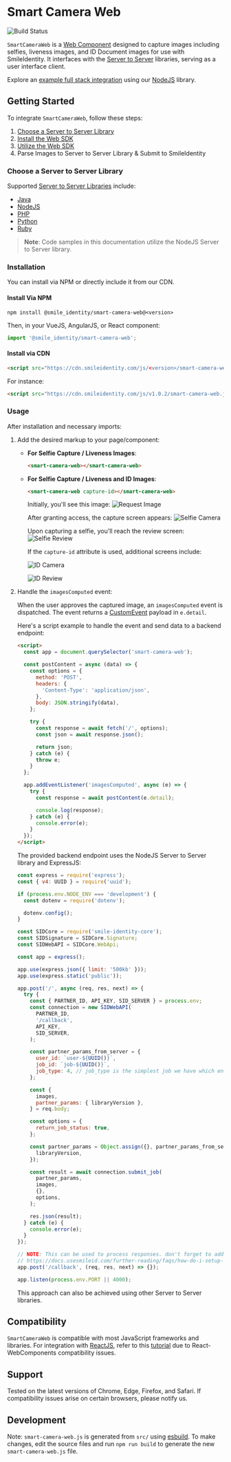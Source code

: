 # Smart Camera Web

![Build Status](https://github.com/smileidentity/smart-camera-web/actions/workflows/deploy-preview.yml/badge.svg)

`SmartCameraWeb` is a [Web Component](https://developer.mozilla.org/en-US/docs/Web/Web_Components) designed to capture images including selfies, liveness images, and ID Document images for use with SmileIdentity. It interfaces with the [Server to Server](https://docs.usesmileid.com/server-to-server) libraries, serving as a user interface client.

Explore an [example full stack integration](https://glitch.com/edit/#!/smart-camera-web-demo-node) using our [NodeJS](https://docs.usesmileid.com/server-to-server/javascript) library.

## Getting Started

To integrate `SmartCameraWeb`, follow these steps:

1. [Choose a Server to Server Library](#choose-a-server-to-server-library)
2. [Install the Web SDK](#installation)
3. [Utilize the Web SDK](#usage)
4. Parse Images to Server to Server Library & Submit to SmileIdentity

### Choose a Server to Server Library

Supported [Server to Server Libraries](https://docs.usesmileid.com/server-to-server) include:

- [Java](https://docs.usesmileid.com/server-to-server/java)
- [NodeJS](https://docs.usesmileid.com/server-to-server/javascript)
- [PHP](https://docs.usesmileid.com/server-to-server/php)
- [Python](https://docs.usesmileid.com/server-to-server/python)
- [Ruby](https://docs.usesmileid.com/server-to-server/ruby)

> **Note**: Code samples in this documentation utilize the NodeJS Server to Server library.

### Installation

You can install via NPM or directly include it from our CDN.

#### Install Via NPM

```shell
npm install @smile_identity/smart-camera-web@<version>
```

Then, in your VueJS, AngularJS, or React component:

```js
import '@smile_identity/smart-camera-web';
```

#### Install via CDN

```html
<script src="https://cdn.smileidentity.com/js/<version>/smart-camera-web.js"></script>
```

For instance:

```html
<script src="https://cdn.smileidentity.com/js/v1.0.2/smart-camera-web.js"></script>
```

### Usage

After installation and necessary imports:

1. Add the desired markup to your page/component:
   - **For Selfie Capture / Liveness Images**:

     ```html
     <smart-camera-web></smart-camera-web>
     ```

   - **For Selfie Capture / Liveness and ID Images**:

     ```html
     <smart-camera-web capture-id></smart-camera-web>
     ```

     Initially, you'll see this image:
     ![Request Image](https://cdn.smileidentity.com/images/smart-camera-web/request.jpg)

     After granting access, the capture screen appears:
     ![Selfie Camera](https://cdn.smileidentity.com/images/smart-camera-web/selfie-camera.png)

     Upon capturing a selfie, you'll reach the review screen:
     ![Selfie Review](https://cdn.smileidentity.com/images/smart-camera-web/selfie-review.png)

     If the `capture-id` attribute is used, additional screens include:

     ![ID Camera](https://cdn.smileidentity.com/images/smart-camera-web/id-camera.png)

     ![ID Review](https://cdn.smileidentity.com/images/smart-camera-web/id-review.png)

2. Handle the `imagesComputed` event:

   When the user approves the captured image, an `imagesComputed` event is dispatched. The event returns a [CustomEvent](https://developer.mozilla.org/en-US/docs/Web/API/CustomEvent/CustomEvent) payload in `e.detail`.

   Here's a script example to handle the event and send data to a backend endpoint:

   ```html
   <script>
     const app = document.querySelector('smart-camera-web');

     const postContent = async (data) => {
       const options = {
         method: 'POST',
         headers: {
           'Content-Type': 'application/json',
         },
         body: JSON.stringify(data),
       };

       try {
         const response = await fetch('/', options);
         const json = await response.json();

         return json;
       } catch (e) {
         throw e;
       }
     };

     app.addEventListener('imagesComputed', async (e) => {
       try {
         const response = await postContent(e.detail);

         console.log(response);
       } catch (e) {
         console.error(e);
       }
     });
   </script>
   ```

   The provided backend endpoint uses the NodeJS Server to Server library and ExpressJS:

   ```js
   const express = require('express');
   const { v4: UUID } = require('uuid');

   if (process.env.NODE_ENV === 'development') {
     const dotenv = require('dotenv');

     dotenv.config();
   }

   const SIDCore = require('smile-identity-core');
   const SIDSignature = SIDCore.Signature;
   const SIDWebAPI = SIDCore.WebApi;

   const app = express();

   app.use(express.json({ limit: '500kb' }));
   app.use(express.static('public'));

   app.post('/', async (req, res, next) => {
     try {
       const { PARTNER_ID, API_KEY, SID_SERVER } = process.env;
       const connection = new SIDWebAPI(
         PARTNER_ID,
         '/callback',
         API_KEY,
         SID_SERVER,
       );

       const partner_params_from_server = {
         user_id: `user-${UUID()}`,
         job_id: `job-${UUID()}`,
         job_type: 4, // job_type is the simplest job we have which enrolls a user using their selfie
       };

       const {
         images,
         partner_params: { libraryVersion },
       } = req.body;

       const options = {
         return_job_status: true,
       };

       const partner_params = Object.assign({}, partner_params_from_server, {
         libraryVersion,
       });

       const result = await connection.submit_job(
         partner_params,
         images,
         {},
         options,
       );

       res.json(result);
     } catch (e) {
       console.error(e);
     }
   });

   // NOTE: This can be used to process responses. don't forget to add it as a callback option in the `connection` config on L22
   // https://docs.usesmileid.com/further-reading/faqs/how-do-i-setup-a-callback
   app.post('/callback', (req, res, next) => {});

   app.listen(process.env.PORT || 4000);
   ```

   This approach can also be achieved using other Server to Server libraries.

## Compatibility

`SmartCameraWeb` is compatible with most JavaScript frameworks and libraries. For integration with [ReactJS](https://reactjs.org), refer to this [tutorial](https://www.robinwieruch.de/react-web-components) due to React-WebComponents compatibility issues.

## Support

Tested on the latest versions of Chrome, Edge, Firefox, and Safari. If compatibility issues arise on certain browsers, please notify us.

## Development

Note: `smart-camera-web.js` is generated from `src/` using [esbuild](https://esbuild.github.io/). To make changes, edit the source files and run `npm run build` to generate the new `smart-camera-web.js` file.
